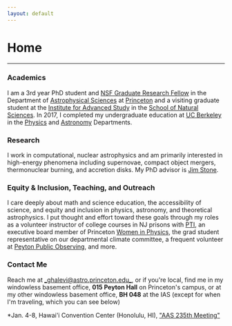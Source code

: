 ```yaml
---
layout: default
---
```

# Home
---

### Academics
I am a 3rd year PhD student and [NSF Graduate Research Fellow](https://www.nsfgrfp.org/) in the Department of [Astrophysical Sciences](https://web.astro.princeton.edu) at [Princeton](http://princeton.edu) and a visiting graduate student at the [Institute for Advanced Study](https://www.ias.edu/) in the [School of Natural Sciences](http://sns.ias.edu/). In 2017, I completed my undergraduate education at [UC Berkeley](http://berkeley.edu) in the [Physics](http://physics.berkeley.edu) and [Astronomy](https://astro.berkeley.edu) Departments.

### Research
I work in computational, nuclear astrophysics and am primarily interested in high-energy phenomena including supernovae, compact object mergers, thermonuclear burning, and accretion disks. My PhD advisor is [Jim Stone](https://www.sns.ias.edu/jmstone). 

### Equity & Inclusion, Teaching, and Outreach
I care deeply about math and science education, the accessibility of science, and equity and inclusion in physics, astronomy, and theoretical astrophysics. I put thought and effort toward these goals through my roles as a volunteer instructor of college courses in NJ prisons with [PTI](https://prisonteaching.org/), an executive board member of Princeton [Women in Physics](https://wip.princeton.edu/), the grad student representative on our departmental climate committee, a frequent volunteer at [Peyton Public Observing](https://www.astro.princeton.edu/observatory/publicobserving.php), and more.

### Contact Me
Reach me at [_ghalevi@astro.princeton.edu_](mailto:ghalevi@astro.princeton.edu), or if you're local, find me in my windowless basement office, **015 Peyton Hall** on Princeton's campus, or at my other windowless basement office, **BH 048** at the IAS (except for when I'm traveling, which you can see below)

*Jan. 4-8, Hawai'i Convention Center (Honolulu, HI), ["AAS 235th Meeting"](https://aas.org/meetings/aas235)
